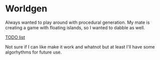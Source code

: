 # Worldgen

Always wanted to play around with procedural generation.
My mate is creating a game with floating islands, so I wanted to dabble as well.

[TODO list](doc/todo.md)

Not sure if I can like make it work and whatnot but at least I'll have some algorhythms for future use. 
